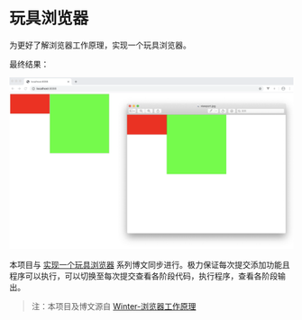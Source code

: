 # 玩具浏览器

为更好了解浏览器工作原理，实现一个玩具浏览器。

最终结果：

![](./result.png)

本项目与 [实现一个玩具浏览器](https://blog.xuyimingwork.com/tag/%E5%AE%9E%E7%8E%B0%E4%B8%80%E4%B8%AA%E7%8E%A9%E5%85%B7%E6%B5%8F%E8%A7%88%E5%99%A8/) 系列博文同步进行。极力保证每次提交添加功能且程序可以执行，可以切换至每次提交查看各阶段代码，执行程序，查看各阶段输出。

> 注：本项目及博文源自 [Winter-浏览器工作原理](https://u.geekbang.org/subject/fe/1000447)